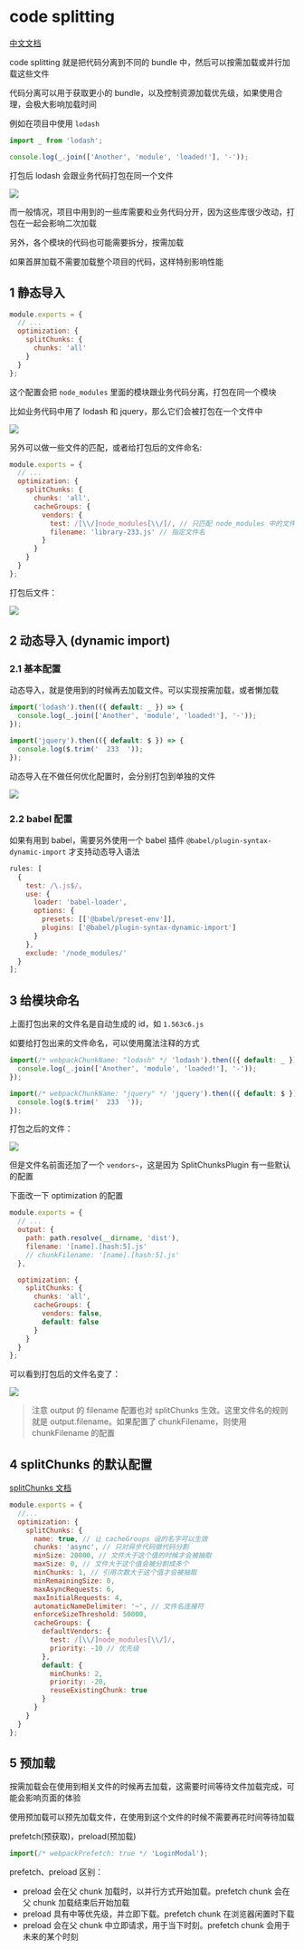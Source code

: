 # code splitting

[中文文档](https://webpack.docschina.org/guides/code-splitting/)

code splitting 就是把代码分离到不同的 bundle 中，然后可以按需加载或并行加载这些文件

代码分离可以用于获取更小的 bundle，以及控制资源加载优先级，如果使用合理，会极大影响加载时间

例如在项目中使用 `lodash`

```javascript
import _ from 'lodash';

console.log(_.join(['Another', 'module', 'loaded!'], '-'));
```

打包后 lodash 会跟业务代码打包在同一个文件

![](../pic/11-code-splitting_20200805171359.png)

而一般情况，项目中用到的一些库需要和业务代码分开，因为这些库很少改动，打包在一起会影响二次加载

另外，各个模块的代码也可能需要拆分，按需加载

如果首屏加载不需要加载整个项目的代码，这样特别影响性能

## 1 静态导入

```javascript
module.exports = {
  // ...
  optimization: {
    splitChunks: {
      chunks: 'all'
    }
  }
};
```

这个配置会把 `node_modules` 里面的模块跟业务代码分离，打包在同一个模块

比如业务代码中用了 lodash 和 jquery，那么它们会被打包在一个文件中

![](../pic/11-code-splitting_20200805173442.png)

另外可以做一些文件的匹配，或者给打包后的文件命名:

```javascript
module.exports = {
  // ...
  optimization: {
    splitChunks: {
      chunks: 'all',
      cacheGroups: {
        vendors: {
          test: /[\\/]node_modules[\\/]/, // 只匹配 node_modules 中的文件
          filename: 'library-233.js' // 指定文件名
        }
      }
    }
  }
};
```

打包后文件：

![](../pic/11-code-splitting_20200806152641.png)

## 2 动态导入 (dynamic import)

### 2.1 基本配置

动态导入，就是使用到的时候再去加载文件。可以实现按需加载，或者懒加载

```javascript
import('lodash').then(({ default: _ }) => {
  console.log(_.join(['Another', 'module', 'loaded!'], '-'));
});

import('jquery').then(({ default: $ }) => {
  console.log($.trim('  233  '));
});
```

动态导入在不做任何优化配置时，会分别打包到单独的文件

![](../pic/11-code-splitting_20200806094417.png)

### 2.2 babel 配置

如果有用到 babel，需要另外使用一个 babel 插件 `@babel/plugin-syntax-dynamic-import` 才支持动态导入语法

```javascript
rules: [
  {
    test: /\.js$/,
    use: {
      loader: 'babel-loader',
      options: {
        presets: [['@babel/preset-env']],
        plugins: ['@babel/plugin-syntax-dynamic-import']
      }
    },
    exclude: '/node_modules/'
  }
];
```

## 3 给模块命名

上面打包出来的文件名是自动生成的 id，如 `1.563c6.js`

如要给打包出来的文件命名，可以使用魔法注释的方式

```javascript
import(/* webpackChunkName: "lodash" */ 'lodash').then(({ default: _ }) => {
  console.log(_.join(['Another', 'module', 'loaded!'], '-'));
});

import(/* webpackChunkName: "jquery" */ 'jquery').then(({ default: $ }) => {
  console.log($.trim('  233  '));
});
```

打包之后的文件：

![](../pic/11-code-splitting_20200806134836.png)

但是文件名前面还加了一个 `vendors~`，这是因为 SplitChunksPlugin 有一些默认的配置

下面改一下 optimization 的配置

```javascript
module.exports = {
  // ...
  output: {
    path: path.resolve(__dirname, 'dist'),
    filename: '[name].[hash:5].js'
    // chunkFilename: '[name].[hash:5].js'
  },

  optimization: {
    splitChunks: {
      chunks: 'all',
      cacheGroups: {
        vendors: false,
        default: false
      }
    }
  }
};
```

可以看到打包后的文件名变了：

![](../pic/11-code-splitting_20200806141255.png)

> 注意 output 的 filename 配置也对 splitChunks 生效。这里文件名的规则就是 output.filename。如果配置了 chunkFilename，则使用 chunkFilename 的配置

## 4 splitChunks 的默认配置

[splitChunks 文档](https://webpack.docschina.org/plugins/split-chunks-plugin)

```javascript
module.exports = {
  //...
  optimization: {
    splitChunks: {
      name: true, // 让 cacheGroups 设的名字可以生效
      chunks: 'async', // 只对异步代码做代码分割
      minSize: 20000, // 文件大于这个值的时候才会被抽取
      maxSize: 0, // 文件大于这个值会被分割成多个
      minChunks: 1, // 引用次数大于这个值才会被抽取
      minRemainingSize: 0,
      maxAsyncRequests: 6,
      maxInitialRequests: 4,
      automaticNameDelimiter: '~', // 文件名连接符
      enforceSizeThreshold: 50000,
      cacheGroups: {
        defaultVendors: {
          test: /[\\/]node_modules[\\/]/,
          priority: -10 // 优先级
        },
        default: {
          minChunks: 2,
          priority: -20,
          reuseExistingChunk: true
        }
      }
    }
  }
};
```

## 5 预加载

按需加载会在使用到相关文件的时候再去加载，这需要时间等待文件加载完成，可能会影响页面的体验

使用预加载可以预先加载文件，在使用到这个文件的时候不需要再花时间等待加载

prefetch(预获取)，preload(预加载)

```javascript
import(/* webpackPrefetch: true */ 'LoginModal');
```

prefetch、preload 区别：

- preload 会在父 chunk 加载时，以并行方式开始加载。prefetch chunk 会在父 chunk 加载结束后开始加载
- preload 具有中等优先级，并立即下载。prefetch chunk 在浏览器闲置时下载
- preload 会在父 chunk 中立即请求，用于当下时刻。prefetch chunk 会用于未来的某个时刻
